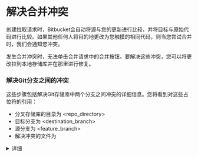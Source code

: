 # 解决合并冲突
创建拉取请求时，Bitbucket会自动将源与您的更新进行比较，并将目标与原始代码进行比较。如果其他任何人将目的地更改为您触摸的相同代码，则当您尝试合并时，我们会通知您冲突。

发生合并冲突时，无法单击合并请求中的合并按钮。要解决这些冲突，您可以将更改拉到本地存储库并在那里进行修复。

### 解决Git分支之间的冲突
这些步骤包括解决Git存储库中两个分支之间冲突的详细信息。您将看到对这些占位符的引用：
- 分叉存储库的目录为 <repo_directory>
- 目标分支为 <destination_branch>
- 源分支为 <feature_branch>
- 解决冲突的文件为 <filename>

<details>
  <summary>详细</summary>
  <div>
  <ol>
  <li>确保您在存储库目录中。
    
    $ cd ~/<repo_directory>
   例如，如果您的存储库名称为my-repository，则结果可能看起来像这样：
 
    computer:$ cd ~/my-repository
    computer:my-repository emmap$
  </li>
  <li>从Bitbucket中提取存储库的最新版本。
  
    $ git pull
  </li>
  <li>签出源分支。
  
    $ git checkout <feature_branch>
  </li>
  <li>将目标分支拉入源分支。此时，拉动目的地将尝试将其与来源合并并显示所有冲突。
  
    $ git pull origin <destination_branch>
   例如，如果目标分支为master，则结果将如下所示：
   
    computer:my-repository emmap$ git pull origin master
    * branch            master     -> FETCH_HEAD
    Auto-merging team_contact_info.txt
    CONFLICT (content): Merge conflict in team_contact_info.txt
    Automatic merge failed; fix conflicts and then commit the result.
   当您在本地合并有冲突的两个分支时，打开编辑器时，文件中会出现冲突标记。
  </li>
  <li>打开文件以解决冲突。您可以使用命令行执行此操作，也可以导航到文件。  
   该文件将如下所示：
  
   ![mergeconflict_git_branches](./mergeconflict_git_branches.png)
    
    $ git pull origin <destination_branch>
   **A**.  HEAD分支中更改的开始。在这种情况下，HEAD表示您要合并到其中的活动分支。
   
   **B**.  活动分支中更改的结束和非活动分支中更改的开始。
   
   **C**.  非活动分支中更改的结束。
  </li>
  <li>通过执行以下操作解决冲突：
   1.删除由Git添加的更改名称（ 上面的屏幕快照中的A，  B和  C）。
  
   2.更正内容。
   
   3.保存文件。
   
   结果将如下所示：
   
   ![mergeconflict_git_branches_resolved.png](./mergeconflict_git_branches_resolved.png)
  </li>
  <li>添加并提交更改。
  
    $ git add <filename>
    $ git commit -m'commit message'
  </li>
    <li>将更改推送到遥控器。
  
    git push origin <feature_branch>
  </li>
  </ol>
  当您检查拉取请求时，拉取请求仍将处于打开状态，并且您将不再看到任何合并冲突。
  </div>
</details>
